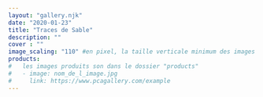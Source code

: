 ```yaml
---
layout: "gallery.njk"
date: "2020-01-23"
title: "Traces de Sable"
description: ""
cover : ""
image_scaling: "110" #en pixel, la taille verticale minimum des images presentes dans la gallery
products:
#   les images produits son dans le dossier "products"
#   - image: nom_de_l_image.jpg
#     link: https://www.pcagallery.com/example
---
```

